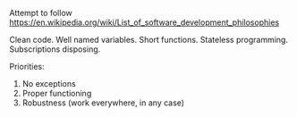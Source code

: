 Attempt to follow https://en.wikipedia.org/wiki/List_of_software_development_philosophies

Clean code.
Well named variables.
Short functions.
Stateless programming.
Subscriptions disposing.

Priorities:
1. No exceptions
2. Proper functioning
3. Robustness (work everywhere, in any case)
